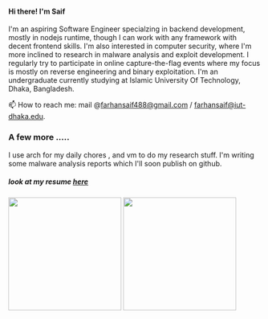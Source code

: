 #### Hi there! I'm Saif  

 

I'm an aspiring Software Engineer specialzing in backend development, mostly in nodejs runtime, though I can work with any framework with decent frontend skills. I'm also interested in computer security, where I'm more inclined to research in malware analysis and exploit development. I regularly try to participate in online capture-the-flag events where my focus is mostly on reverse engineering and binary exploitation.
I'm an undergraduate currently studying at Islamic University Of Technology, Dhaka, Bangladesh.

 📫 How to reach me: mail @farhansaif488@gmail.com / farhansaif@iut-dhaka.edu.  
  
 ### A few more .....
 
 I use arch for my daily chores , and vm to do my research stuff. I'm writing some malware analysis reports which I'll soon publish on github. 
 
 
 ##### look at my resume [here](https://github.com/overlorde/overlorde/blob/main/farhansaif.pdf)
 
 <p float="left" >
  <img  align="center" height="225px" src="https://github-readme-stats.vercel.app/api?username=overlorde&show_icons=true&theme=dark&hide=stars" />
 <img  align="center" height="225px" src="https://github-readme-stats.vercel.app/api/top-langs/?username=overlorde&theme=dark&langs_count=3" />
</p>
  

